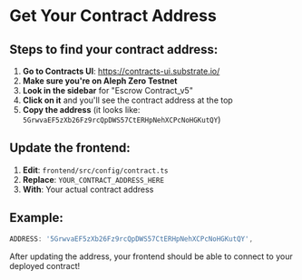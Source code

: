 # Get Your Contract Address

## Steps to find your contract address:

1. **Go to Contracts UI**: https://contracts-ui.substrate.io/
2. **Make sure you're on Aleph Zero Testnet**
3. **Look in the sidebar** for "Escrow Contract_v5"
4. **Click on it** and you'll see the contract address at the top
5. **Copy the address** (it looks like: `5GrwvaEF5zXb26Fz9rcQpDWS57CtERHpNehXCPcNoHGKutQY`)

## Update the frontend:

1. **Edit**: `frontend/src/config/contract.ts`
2. **Replace**: `YOUR_CONTRACT_ADDRESS_HERE` 
3. **With**: Your actual contract address

## Example:
```typescript
ADDRESS: '5GrwvaEF5zXb26Fz9rcQpDWS57CtERHpNehXCPcNoHGKutQY',
```

After updating the address, your frontend should be able to connect to your deployed contract!